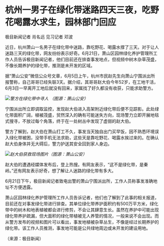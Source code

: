 

# 杭州一男子在绿化带迷路四天三夜，吃野花喝露水求生，园林部门回应

极目新闻记者 肖名远 见习记者 邓波

近日，杭州萧山一名男子在绿化带中迷路，靠吃野花、喝露水撑了三天。对于让人迷路三天的绿化带，网友纷纷表示好奇。6月21日，萧山区园林绿化养护管理所工作人员告诉极目新闻记者，他们目前还在排查事发地点，但视频中树木杂草茂盛，不像长期养护的绿化带，推测是未开发的区域。

据“萧山公安”微信公众号文章，6月5日上午，杭州市民赵先生向萧山宁围派出所报警称，自己哥哥已经失联3天。据介绍，其哥哥赵大伯今年52岁，在工地干活，6月3日一早离开工地后就没有回来，家属找了好久都没有收获，只能求助警方。

![](https://inews.gtimg.com/om_bt/OSqLO7CH2Ff12Qkgb9XEBNZEytpvk6P1cHYmX06r6KzWEAA/1000)_警方在绿化带中寻人
（图源：萧山公安）_

宁围派出所立即调取监控，发现赵大伯进入高架附近绿化带后便不见踪影。此处绿化带面积广阔，植被茂盛，贸然深入的确有可能迷失方向，现场警力立即开展地毯式搜寻，不放过每个角落，终于在一处树丛中发现了虚弱的赵大伯。

警方了解到，赵大伯在萧山打工不久，事发当天独自出门买早饭，因不熟悉环境误入绿化带被困，没带手机无法求助，这些天是靠吃野花、喝露水挨过来的。在确认赵大伯身体并无大碍后，警力护送其安全回到家人身边。

![](https://inews.gtimg.com/om_bt/Oy3DB__0kgKNs3iBgbq_48Unah8SNOvDnHlWcHSs3t1rIAA/1000)_赵大伯获救现场图片（图源：萧山公安）_

赵大伯的遭遇经媒体发布后，登上热搜。有网友表示，“这不是绿化带，是秦岭。”还有网友表示好奇，想了解让人迷路的绿化带有多大。

6月21日下午，极目新闻记者致电出警的萧山宁围派出所，工作人员称事发准确地址不方便透露。

萧山区园林绿化养护管理所工作人员告诉记者，他们也了解到了此事的相关报道，目前还在对事发绿化带进行排查。其单位绿化带养护面积约有500万平方米，绿化带中的树木和地表植被都会进行修剪，不会让其肆意生长。虽然在养护中可能出现绿化带养护疏漏，但大面积的绿化带植被无人养管的情况，一般来说不会出现。而从警方发布的视频和图片可以看出，事发地植被杂草丛生，不像是经过长期养护的绿化带。该工作人员推测，事发地可能是公共绿地周边或未开发的建设用地。

（来源：极目新闻）

